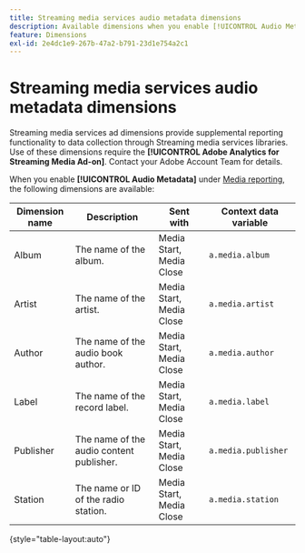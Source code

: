 ```yaml
---
title: Streaming media services audio metadata dimensions
description: Available dimensions when you enable [!UICONTROL Audio Metadata] for a report suite.
feature: Dimensions
exl-id: 2e4dc1e9-267b-47a2-b791-23d1e754a2c1
---
```

# Streaming media services audio metadata dimensions

Streaming media services ad dimensions provide supplemental reporting functionality to data collection through Streaming media services libraries. Use of these dimensions require the **[!UICONTROL Adobe Analytics for Streaming Media Ad-on]**. Contact your Adobe Account Team for details.

When you enable **[!UICONTROL Audio Metadata]** under [Media reporting](/help/admin/tools/manage-rs/edit-settings/media-management.md), the following dimensions are available:

| Dimension name | Description | Sent with | Context data variable |
| --- | --- | --- | --- |
| Album | The name of the album. | Media Start, Media Close | `a.media.album` |
| Artist | The name of the artist. | Media Start, Media Close | `a.media.artist` |
| Author | The name of the audio book author. | Media Start, Media Close | `a.media.author` |
| Label | The name of the record label. | Media Start, Media Close | `a.media.label` |
| Publisher | The name of the audio content publisher. | Media Start, Media Close | `a.media.publisher` |
| Station | The name or ID of the radio station. | Media Start, Media Close | `a.media.station` |

{style="table-layout:auto"}
